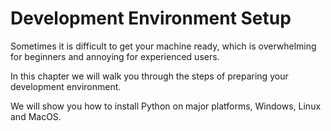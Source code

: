 # Development Environment Setup

Sometimes it is difficult to get your machine ready, which is overwhelming for beginners and annoying for experienced users.

In this chapter we will walk you through the steps of preparing your development environment.

We will show you how to install Python on major platforms, Windows, Linux and MacOS.

